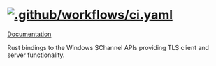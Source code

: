 [![.github/workflows/ci.yaml](https://github.com/steffengy/schannel-rs/actions/workflows/ci.yaml/badge.svg)](https://github.com/steffengy/schannel-rs/actions/workflows/ci.yaml)
=====

[Documentation](https://docs.rs/schannel/0/x86_64-pc-windows-msvc/schannel/)

Rust bindings to the Windows SChannel APIs providing TLS client and server functionality.
